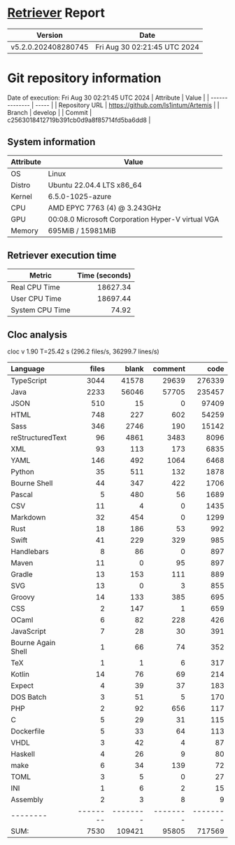 # [Retriever](https://github.com/PalladioSimulator/Palladio-ReverseEngineering-Retriever) Report
| Version | Date |
| ------- | ---- |
| v5.2.0.202408280745 | Fri Aug 30 02:21:45 UTC 2024 |

# Git repository information
Date of execution: Fri Aug 30 02:21:45 UTC 2024
|    Attribute   | Value |
| -------------- | ----- |
| Repository URL | https://github.com/ls1intum/Artemis |
| Branch         | develop |
| Commit         | c2563018412719b391cb0d9a8f85714fd5ba6dd8 |


## System information
| Attribute | Value |
| --------- | ----- |
| OS | Linux  |
| Distro | Ubuntu 22.04.4 LTS x86_64  |
| Kernel | 6.5.0-1025-azure  |
| CPU | AMD EPYC 7763 (4) @ 3.243GHz  |
| GPU | 00:08.0 Microsoft Corporation Hyper-V virtual VGA  |
| Memory | 695MiB / 15981MiB  |

## Retriever execution time
| Metric | Time (seconds) |
| --- | ---: |
| Real CPU Time | 18627.34 |
| User CPU Time | 18697.44 |
| System CPU Time | 74.92 |
<!--
Explainations:
- __Real CPU Time__: actual time the command has run (can be less than total time spent in user and system mode for multi-threaded processes)
- __User CPU Time__: time the command has spent running in user mode
- __System CPU Time__: time the command has spent running in system or kernel mode
-->

## Cloc analysis
cloc v 1.90  T=25.42 s (296.2 files/s, 36299.7 lines/s)

Language|files|blank|comment|code
:-------|-------:|-------:|-------:|-------:
TypeScript|3044|41578|29639|276339
Java|2233|56046|57705|235457
JSON|510|15|0|97409
HTML|748|227|602|54259
Sass|346|2746|190|15142
reStructuredText|96|4861|3483|8096
XML|93|113|173|6835
YAML|146|492|1064|6468
Python|35|511|132|1878
Bourne Shell|44|347|422|1706
Pascal|5|480|56|1689
CSV|11|4|0|1435
Markdown|32|454|0|1299
Rust|18|186|53|992
Swift|41|229|329|985
Handlebars|8|86|0|897
Maven|11|0|95|897
Gradle|13|153|111|889
SVG|13|0|3|855
Groovy|14|133|385|695
CSS|2|147|1|659
OCaml|6|82|228|426
JavaScript|7|28|30|391
Bourne Again Shell|1|66|74|352
TeX|1|1|6|317
Kotlin|14|76|69|214
Expect|4|39|37|183
DOS Batch|3|51|5|170
PHP|2|92|656|117
C|5|29|31|115
Dockerfile|5|33|64|113
VHDL|3|42|4|87
Haskell|4|26|9|80
make|6|34|139|72
TOML|3|5|0|27
INI|1|6|2|15
Assembly|2|3|8|9
--------|--------|--------|--------|--------
SUM:|7530|109421|95805|717569
